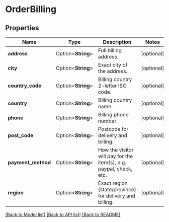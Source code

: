 # OrderBilling

## Properties

Name | Type | Description | Notes
------------ | ------------- | ------------- | -------------
**address** | Option<**String**> | Full billing address. | [optional]
**city** | Option<**String**> | Exact city of the address. | [optional]
**country_code** | Option<**String**> | Billing country 2-letter ISO code. | [optional]
**country** | Option<**String**> | Billing country name. | [optional]
**phone** | Option<**String**> | Billing phone number. | [optional]
**post_code** | Option<**String**> | Postcode for delivery and billing. | [optional]
**payment_method** | Option<**String**> | How the visitor will pay for the item(s), e.g. paypal, check, etc. | [optional]
**region** | Option<**String**> | Exact region (state/province) for delivery and billing. | [optional]

[[Back to Model list]](../README.md#documentation-for-models) [[Back to API list]](../README.md#documentation-for-api-endpoints) [[Back to README]](../README.md)


